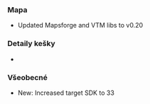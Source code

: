 ### Mapa
- Updated Mapsforge and VTM libs to v0.20

### Detaily kešky
-

### Všeobecné
- New: Increased target SDK to 33

